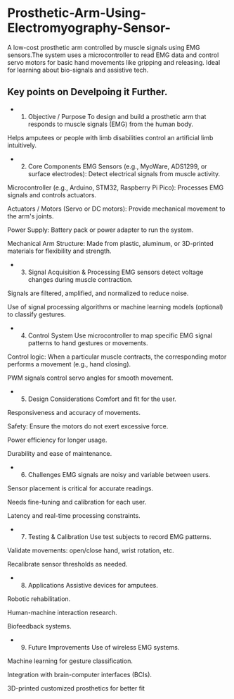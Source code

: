 # Prosthetic-Arm-Using-Electromyography-Sensor-
A low-cost prosthetic arm controlled by muscle signals using EMG sensors.The system uses a microcontroller to read EMG data and control servo motors for basic hand movements like gripping and releasing. Ideal for learning about bio-signals and assistive tech.

## Key points on Develpoing it Further.
- 1. Objective / Purpose
To design and build a prosthetic arm that responds to muscle signals (EMG) from the human body.

Helps amputees or people with limb disabilities control an artificial limb intuitively.

- 2. Core Components
EMG Sensors (e.g., MyoWare, ADS1299, or surface electrodes): Detect electrical signals from muscle activity.

Microcontroller (e.g., Arduino, STM32, Raspberry Pi Pico): Processes EMG signals and controls actuators.

Actuators / Motors (Servo or DC motors): Provide mechanical movement to the arm's joints.

Power Supply: Battery pack or power adapter to run the system.

Mechanical Arm Structure: Made from plastic, aluminum, or 3D-printed materials for flexibility and strength.

- 3. Signal Acquisition & Processing
EMG sensors detect voltage changes during muscle contraction.

Signals are filtered, amplified, and normalized to reduce noise.

Use of signal processing algorithms or machine learning models (optional) to classify gestures.

- 4. Control System
Use microcontroller to map specific EMG signal patterns to hand gestures or movements.

Control logic: When a particular muscle contracts, the corresponding motor performs a movement (e.g., hand closing).

PWM signals control servo angles for smooth movement.

- 5. Design Considerations
Comfort and fit for the user.

Responsiveness and accuracy of movements.

Safety: Ensure the motors do not exert excessive force.

Power efficiency for longer usage.

Durability and ease of maintenance.

- 6. Challenges
EMG signals are noisy and variable between users.

Sensor placement is critical for accurate readings.

Needs fine-tuning and calibration for each user.

Latency and real-time processing constraints.

- 7. Testing & Calibration
Use test subjects to record EMG patterns.

Validate movements: open/close hand, wrist rotation, etc.

Recalibrate sensor thresholds as needed.

- 8. Applications
Assistive devices for amputees.

Robotic rehabilitation.

Human-machine interaction research.

Biofeedback systems.

- 9. Future Improvements
Use of wireless EMG systems.

Machine learning for gesture classification.

Integration with brain-computer interfaces (BCIs).

3D-printed customized prosthetics for better fit
